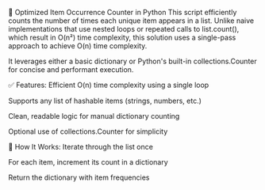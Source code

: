 🧮 Optimized Item Occurrence Counter in Python
This script efficiently counts the number of times each unique item appears in a list. Unlike naive implementations that use nested loops or repeated calls to list.count(), which result in O(n²) time complexity, this solution uses a single-pass approach to achieve O(n) time complexity.

It leverages either a basic dictionary or Python's built-in collections.Counter for concise and performant execution.

✅ Features:
Efficient O(n) time complexity using a single loop

Supports any list of hashable items (strings, numbers, etc.)

Clean, readable logic for manual dictionary counting

Optional use of collections.Counter for simplicity

🧠 How It Works:
Iterate through the list once

For each item, increment its count in a dictionary

Return the dictionary with item frequencies
